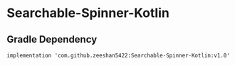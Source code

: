 

# Searchable-Spinner-Kotlin

## 

## Gradle Dependency
```
implementation 'com.github.zeeshan5422:Searchable-Spinner-Kotlin:v1.0'
```
